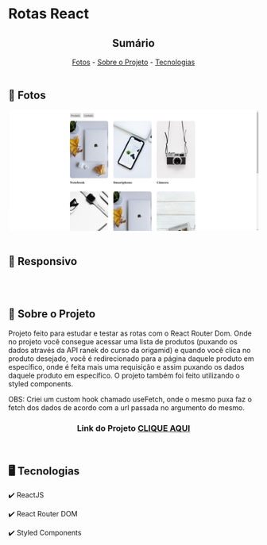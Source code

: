 <h1>Rotas React </h1>

<!-- LINKS -->
<div align="center">
 <h2> Sumário</h2>
  <a href="#fotos">Fotos</a> -
  <a href="#sobre">Sobre o Projeto</a> - 
  <a href="#tec">Tecnologias</a>
</div>
<br>

<!-- FOTOS -->
<div id="fotos">
    <h2> 📸 Fotos </h2>
        <img src="./public/img/home.jpg" alt="" style="width:750px">
        <br><br>
       
 <h2> 📱 Responsivo </h2>
    <img src="./public/img/rotas-responsivo.gif" alt="" style="width:250px">
        <br><br>
</div>

<!-- SOBRE -->
<div id="sobre">
    <h2> 📝 Sobre o Projeto </h2> 
    <p>
      Projeto feito para estudar e testar as rotas com o React Router Dom. Onde no projeto você consegue acessar
      uma lista de produtos (puxando os dados através da API ranek do curso da origamid) e quando você clica no 
      produto desejado, você é redirecionado para a página daquele produto em específico, onde é feita mais uma requisição
      e assim puxando os dados daquele produto em específico. O projeto também foi feito utilizando o styled components.
    </p>
    <p>OBS: Criei um custom hook chamado useFetch, onde o mesmo puxa faz o fetch dos dados de acordo com a url passada no argumento do mesmo.</p>
 
 <h3 align="center">Link do Projeto <a href="https://lucasfrancobn.github.io/Rotas-React/">CLIQUE AQUI</a></h3>

</div>
<br>

<!-- TECNOLOGIAS -->
<div id="tec">

<h2> 🖥️ Tecnologias</h2>
    <p> ✔️ ReactJS </p>
    <p> ✔️ React Router DOM </p>
    <p> ✔️ Styled Components </p>

</div>

